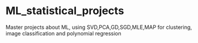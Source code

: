 # ML_statistical_projects
Master projects about ML, using SVD,PCA,GD,SGD,MLE,MAP for clustering, image classification and polynomial regression

